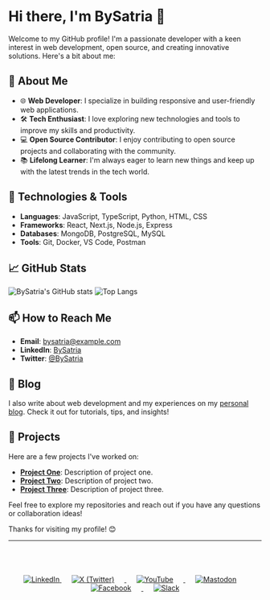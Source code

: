 # Hi there, I'm BySatria 👋

Welcome to my GitHub profile! I'm a passionate developer with a keen interest in web development, open source, and creating innovative solutions. Here's a bit about me:

## 🚀 About Me

- 🌐 **Web Developer**: I specialize in building responsive and user-friendly web applications.
- 🛠️ **Tech Enthusiast**: I love exploring new technologies and tools to improve my skills and productivity.
- 💻 **Open Source Contributor**: I enjoy contributing to open source projects and collaborating with the community.
- 📚 **Lifelong Learner**: I'm always eager to learn new things and keep up with the latest trends in the tech world.

## 🔧 Technologies & Tools

- **Languages**: JavaScript, TypeScript, Python, HTML, CSS
- **Frameworks**: React, Next.js, Node.js, Express
- **Databases**: MongoDB, PostgreSQL, MySQL
- **Tools**: Git, Docker, VS Code, Postman

## 📈 GitHub Stats

![BySatria's GitHub stats](https://github-readme-stats.vercel.app/api?username=BySatria&show_icons=true&theme=radical)
![Top Langs](https://github-readme-stats.vercel.app/api/top-langs/?username=BySatria&layout=compact&theme=radical)

## 📫 How to Reach Me

- **Email**: bysatria@example.com
- **LinkedIn**: [BySatria](https://www.linkedin.com/in/bysatria/)
- **Twitter**: [@BySatria](https://twitter.com/BySatria)

## 📝 Blog

I also write about web development and my experiences on my [personal blog](https://bysatria.dev/blog). Check it out for tutorials, tips, and insights!

## 🌟 Projects

Here are a few projects I've worked on:

- **[Project One](https://github.com/BySatria/project-one)**: Description of project one.
- **[Project Two](https://github.com/BySatria/project-two)**: Description of project two.
- **[Project Three](https://github.com/BySatria/project-three)**: Description of project three.

Feel free to explore my repositories and reach out if you have any questions or collaboration ideas!

Thanks for visiting my profile! 😊

---

<br><br>
<div align="center" style="margin-top: 20px;">
    <a href="https://www.linkedin.com/company/gradle/">
        <img src="https://img.shields.io/badge/-0077B5?style=for-the-badge&logo=linkedin&logoColor=white" alt="LinkedIn" style="margin: 0 0px;">
    </a>
    <a href="https://x.com/gradle">
        <img src="https://img.shields.io/badge/-000000?style=for-the-badge&logo=x&logoColor=white" alt="X (Twitter)" style="margin: 0 20px;">
    </a>
    <a href="https://www.youtube.com/@FelixRegion">
        <img src="https://img.shields.io/badge/-FF0000?style=for-the-badge&logo=youtube&logoColor=white" alt="YouTube" style="margin: 0 20px;">
    </a>
    <a href="https://mastodon.social/@Gradle">
        <img src="https://img.shields.io/badge/-6364FF?style=for-the-badge&logo=mastodon&logoColor=white" alt="Mastodon" style="margin: 0 20px;">
    </a>
    <a href="https://www.facebook.com/gradleinc">
        <img src="https://img.shields.io/badge/-1877F2?style=for-the-badge&logo=facebook&logoColor=white" alt="Facebook" style="margin: 0 20px;">
    </a>
    <a href="https://gradle.org/slack-invite">
        <img src="https://img.shields.io/badge/-4A154B?style=for-the-badge&logo=slack&logoColor=white" alt="Slack" style="margin: 0 20px;">
    </a>
</div>
